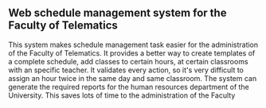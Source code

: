 ## Web schedule management system for the Faculty of Telematics

This system makes schedule management task easier for the administration of the Faculty of Telematics.
It provides a better way to create templates of a complete schedule, add classes to certain hours, at certain classrooms with an specific teacher.
It validates every action, so it's very difficult to assign an hour twice in the same day and same classroom.
The system can generate the required reports for the human resources department of the University. This saves lots of time to the administration of the Faculty
